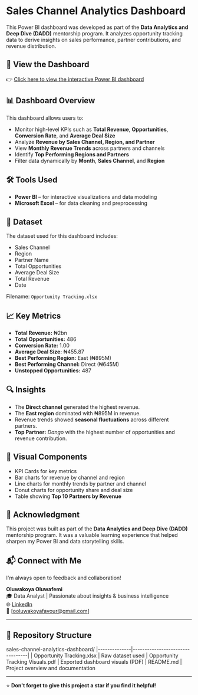 # Sales Channel Analytics Dashboard

This Power BI dashboard was developed as part of the **Data Analytics and Deep Dive (DADD)** mentorship program. It analyzes opportunity tracking data to derive insights on sales performance, partner contributions, and revenue distribution.

## 🔗 View the Dashboard

👉 [Click here to view the interactive Power BI dashboard](https://app.powerbi.com/view?r=eyJrIjoiMWQ0MzkzYTgtN2FkMy00ZGJiLTg5MmMtZmRkNDYyNWRhNTYyIiwidCI6ImU5NjlmODc4LWE2NzAtNGIxMy05Yjg2LWViYzFiYzhhZGVhMyJ9)

## 📊 Dashboard Overview

This dashboard allows users to:
- Monitor high-level KPIs such as **Total Revenue**, **Opportunities**, **Conversion Rate**, and **Average Deal Size**
- Analyze **Revenue by Sales Channel, Region, and Partner**
- View **Monthly Revenue Trends** across partners and channels
- Identify **Top Performing Regions and Partners**
- Filter data dynamically by **Month**, **Sales Channel**, and **Region**

## 🛠 Tools Used

- **Power BI** – for interactive visualizations and data modeling  
- **Microsoft Excel** – for data cleaning and preprocessing  

## 📁 Dataset

The dataset used for this dashboard includes:
- Sales Channel  
- Region  
- Partner Name  
- Total Opportunities  
- Average Deal Size  
- Total Revenue  
- Date

Filename: `Opportunity Tracking.xlsx`

## 📈 Key Metrics

- **Total Revenue:** ₦2bn  
- **Total Opportunities:** 486  
- **Conversion Rate:** 1.00  
- **Average Deal Size:** ₦455.87  
- **Best Performing Region:** East (₦895M)  
- **Best Performing Channel:** Direct (₦645M)  
- **Unstopped Opportunities:** 487  

## 🔍 Insights

- The **Direct channel** generated the highest revenue.
- The **East region** dominated with ₦895M in revenue.
- Revenue trends showed **seasonal fluctuations** across different partners.
- **Top Partner:** *Dango* with the highest number of opportunities and revenue contribution.

## 📸 Visual Components

- KPI Cards for key metrics  
- Bar charts for revenue by channel and region  
- Line charts for monthly trends by partner and channel  
- Donut charts for opportunity share and deal size  
- Table showing **Top 10 Partners by Revenue**

## 🙌 Acknowledgment

This project was built as part of the **Data Analytics and Deep Dive (DADD)** mentorship program. It was a valuable learning experience that helped sharpen my Power BI and data storytelling skills.

## 📬 Connect with Me

I'm always open to feedback and collaboration!

**Oluwakoya Oluwafemi**  
🎓 Data Analyst | Passionate about insights & business intelligence  
🌐 [LinkedIn](https://www.linkedin.com/in/oluwakoya/)  
📧 [ooluwakoyafavour@gmail.com] 

---

## 📂 Repository Structure

sales-channel-analytics-dashboard/
|--------------|---------------------------------|
| Opportunity Tracking.xlsx | Raw dataset used
| Opportunity Tracking Visuals.pdf | Exported dashboard visuals (PDF)
| README.md | Project overview and documentation

---

⭐️ **Don't forget to give this project a star if you find it helpful!**
